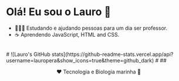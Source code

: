 
# Olá! Eu sou o Lauro 🐬

* 👨🏻‍🏫 Estudando e ajudando pessoas para um dia ser professor.</br>
* ☕ Aprendendo JavaScript, HTML and CSS.
</br>
#
![Lauro's GitHub stats](https://github-readme-stats.vercel.app/api?username=lauropera&show_icons=true&theme=github_dark)
#
## <p align=center> ❤️ Tecnologia e Biologia marinha 🐠
